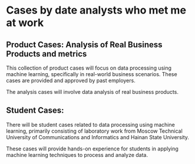 # Сases by date analysts who met me at work

## Product Cases: Analysis of Real Business Products and metrics

This collection of product cases will focus on data processing using machine learning, specifically in real-world business scenarios. These cases are provided and approved by past employers.

The analysis cases will involve data analysis of real business products.

## Student Cases:

There will be student cases related to data processing using machine learning, primarily consisting of laboratory work from Moscow Technical University of Communications and Informatics and Hainan State University.

These cases will provide hands-on experience for students in applying machine learning techniques to process and analyze data.
